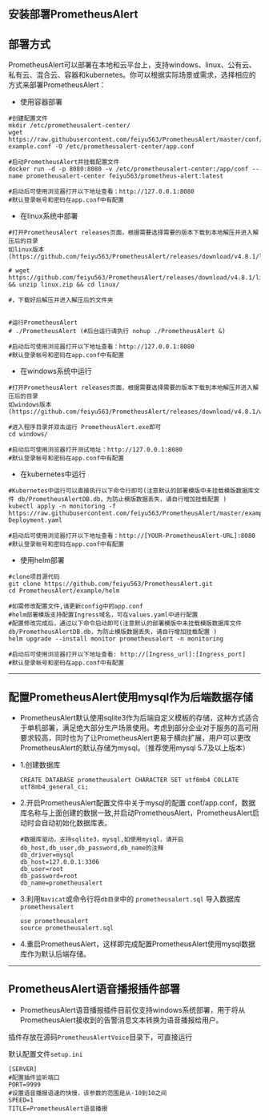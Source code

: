 ## 安装部署PrometheusAlert

部署方式
----

PrometheusAlert可以部署在本地和云平台上，支持windows、linux、公有云、私有云、混合云、容器和kubernetes。你可以根据实际场景或需求，选择相应的方式来部署PrometheusAlert：

- 使用容器部署

```
#创建配置文件
mkdir /etc/prometheusalert-center/
wget https://raw.githubusercontent.com/feiyu563/PrometheusAlert/master/conf/app-example.conf -O /etc/prometheusalert-center/app.conf

#启动PrometheusAlert并挂载配置文件
docker run -d -p 8080:8080 -v /etc/prometheusalert-center:/app/conf --name prometheusalert-center feiyu563/prometheus-alert:latest

#启动后可使用浏览器打开以下地址查看：http://127.0.0.1:8080
#默认登录帐号和密码在app.conf中有配置
```

- 在linux系统中部署

```
#打开PrometheusAlert releases页面，根据需要选择需要的版本下载到本地解压并进入解压后的目录
如linux版本(https://github.com/feiyu563/PrometheusAlert/releases/download/v4.8.1/linux.zip)

# wget https://github.com/feiyu563/PrometheusAlert/releases/download/v4.8.1/linux.zip && unzip linux.zip && cd linux/

#，下载好后解压并进入解压后的文件夹


#运行PrometheusAlert
# ./PrometheusAlert (#后台运行请执行 nohup ./PrometheusAlert &)

#启动后可使用浏览器打开以下地址查看：http://127.0.0.1:8080
#默认登录帐号和密码在app.conf中有配置
```

- 在windows系统中运行

```
#打开PrometheusAlert releases页面，根据需要选择需要的版本下载到本地解压并进入解压后的目录
如windows版本(https://github.com/feiyu563/PrometheusAlert/releases/download/v4.8.1/windows.zip)

#进入程序目录并双击运行 PrometheusAlert.exe即可
cd windows/

#启动后可使用浏览器打开测试地址：http://127.0.0.1:8080
#默认登录帐号和密码在app.conf中有配置
```

- 在kubernetes中运行

```
#Kubernetes中运行可以直接执行以下命令行即可(注意默认的部署模版中未挂载模版数据库文件 db/PrometheusAlertDB.db，为防止模版数据丢失，请自行增加挂载配置 )
kubectl apply -n monitoring -f https://raw.githubusercontent.com/feiyu563/PrometheusAlert/master/example/kubernetes/PrometheusAlert-Deployment.yaml

#启动后可使用浏览器打开以下地址查看：http://[YOUR-PrometheusAlert-URL]:8080
#默认登录帐号和密码在app.conf中有配置
```

- 使用helm部署

```
#clone项目源代码
git clone https://github.com/feiyu563/PrometheusAlert.git
cd PrometheusAlert/example/helm

#如需修改配置文件,请更新config中的app.conf
#helm部署模版支持配置Ingress域名，可在values.yaml中进行配置
#配置修改完成后，通过以下命令启动即可(注意默认的部署模版中未挂载模版数据库文件 db/PrometheusAlertDB.db，为防止模版数据丢失，请自行增加挂载配置 )
helm upgrade --install monitor prometheusalert -n monitoring

#启动后可使用浏览器打开以下地址查看: http://[Ingress_url]:[Ingress_port]
#默认登录帐号和密码在app.conf中有配置
```
--------------------------------------------------------------------

配置PrometheusAlert使用mysql作为后端数据存储
----
- PrometheusAlert默认使用sqlite3作为后端自定义模板的存储，这种方式适合于单机部署，满足绝大部分生产场景使用。考虑到部分企业对于服务的高可用要求较高，同时也为了让PrometheusAlert更易于横向扩展，用户可以更改PrometheusAlert的默认存储为mysql。（推荐使用mysql 5.7及以上版本）
- 1.创建数据库
    ```
    CREATE DATABASE prometheusalert CHARACTER SET utf8mb4 COLLATE utf8mb4_general_ci;
    ```
- 2.开启PrometheusAlert配置文件中关于mysql的配置 conf/app.conf，数据库名称与上面创建的数据一致,并启动PrometheusAlert，PrometheusAlert启动时会自动初始化数据库表。

    ```
    #数据库驱动，支持sqlite3，mysql,如使用mysql，请开启db_host,db_user,db_password,db_name的注释
    db_driver=mysql
    db_host=127.0.0.1:3306
    db_user=root
    db_password=root
    db_name=prometheusalert
    ```
- 3.利用`Navicat`或命令行将`db目录`中的 `prometheusalert.sql` 导入数据库`prometheusalert`
    ```
    use prometheusalert
    source prometheusalert.sql
    ```
- 4.重启PrometheusAlert，这样即完成配置PrometheusAlert使用mysql数据库作为默认后端存储。

--------------------------------------------------------------------

PrometheusAlert语音播报插件部署
----
- PrometheusAlert语音播报插件目前仅支持windows系统部署，用于将从PrometheusAlert接收到的告警消息文本转换为语音播报给用户。

插件存放在源码`PrometheusAlertVoice`目录下，可直接运行

默认配置文件`setup.ini`

```
[SERVER]
#配置插件监听端口
PORT=9999
#设置语音播报语速的快慢，该参数的范围是从-10到10之间
SPEED=1
TITLE=PrometheusAlert语音播报
```